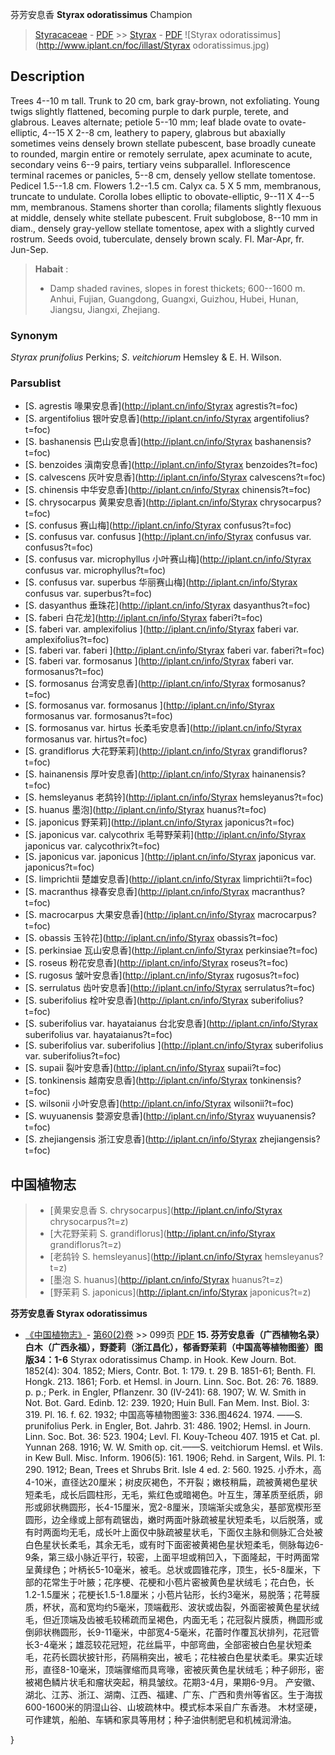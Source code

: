 芬芳安息香 **Styrax odoratissimus** Champion

> [Styracaceae](http://iplant.cn/info/Styracaceae?t=foc) - [PDF](http://www.iplant.cn/foc/pdf/Styracaceae.pdf) >> [Styrax](http://iplant.cn/info/Styrax?t=foc) - [PDF](http://www.iplant.cn/foc/pdf/Styrax.pdf)
![Styrax odoratissimus](http://www.iplant.cn/foc/illast/Styrax odoratissimus.jpg)

## Description

Trees 4--10 m tall. Trunk to 20 cm, bark gray-brown, not exfoliating. Young twigs slightly flattened, becoming purple to dark purple, terete, and glabrous. Leaves alternate; petiole 5--10 mm; leaf blade ovate to ovate-elliptic, 4--15 X 2--8 cm, leathery to papery, glabrous but abaxially sometimes veins densely brown stellate pubescent, base broadly cuneate to rounded, margin entire or remotely serrulate, apex acuminate to acute, secondary veins 6--9 pairs, tertiary veins subparallel. Inflorescence terminal racemes or panicles, 5--8 cm, densely yellow stellate tomentose. Pedicel 1.5--1.8 cm. Flowers 1.2--1.5 cm. Calyx ca. 5 X 5 mm, membranous, truncate to undulate. Corolla lobes elliptic to obovate-elliptic, 9--11 X 4--5 mm, membranous. Stamens shorter than corolla; filaments slightly flexuous at middle, densely white stellate pubescent. Fruit subglobose, 8--10 mm in diam., densely gray-yellow stellate tomentose, apex with a slightly curved rostrum. Seeds ovoid, tuberculate, densely brown scaly. Fl. Mar-Apr, fr. Jun-Sep.

> **Habait** : 
>* Damp shaded ravines, slopes in forest thickets; 600--1600 m. Anhui, Fujian, Guangdong, Guangxi, Guizhou, Hubei, Hunan, Jiangsu, Jiangxi, Zhejiang.

### Synonym
*Styrax prunifolius* Perkins; *S*. *veitchiorum* Hemsley & E. H. Wilson.

### Parsublist

* [S.  agrestis  喙果安息香](http://iplant.cn/info/Styrax agrestis?t=foc)
* [S.  argentifolius  银叶安息香](http://iplant.cn/info/Styrax argentifolius?t=foc)
* [S.  bashanensis  巴山安息香](http://iplant.cn/info/Styrax bashanensis?t=foc)
* [S.  benzoides  滇南安息香](http://iplant.cn/info/Styrax benzoides?t=foc)
* [S.  calvescens  灰叶安息香](http://iplant.cn/info/Styrax calvescens?t=foc)
* [S.  chinensis  中华安息香](http://iplant.cn/info/Styrax chinensis?t=foc)
* [S.  chrysocarpus  黄果安息香](http://iplant.cn/info/Styrax chrysocarpus?t=foc)
* [S.  confusus  赛山梅](http://iplant.cn/info/Styrax confusus?t=foc)
* [S.  confusus var. confusus  ](http://iplant.cn/info/Styrax confusus var. confusus?t=foc)
* [S.  confusus var. microphyllus  小叶赛山梅](http://iplant.cn/info/Styrax confusus var. microphyllus?t=foc)
* [S.  confusus var. superbus  华丽赛山梅](http://iplant.cn/info/Styrax confusus var. superbus?t=foc)
* [S.  dasyanthus  垂珠花](http://iplant.cn/info/Styrax dasyanthus?t=foc)
* [S.  faberi  白花龙](http://iplant.cn/info/Styrax faberi?t=foc)
* [S.  faberi var. amplexifolius  ](http://iplant.cn/info/Styrax faberi var. amplexifolius?t=foc)
* [S.  faberi var. faberi  ](http://iplant.cn/info/Styrax faberi var. faberi?t=foc)
* [S.  faberi var. formosanus  ](http://iplant.cn/info/Styrax faberi var. formosanus?t=foc)
* [S.  formosanus  台湾安息香](http://iplant.cn/info/Styrax formosanus?t=foc)
* [S.  formosanus var. formosanus  ](http://iplant.cn/info/Styrax formosanus var. formosanus?t=foc)
* [S.  formosanus var. hirtus  长柔毛安息香](http://iplant.cn/info/Styrax formosanus var. hirtus?t=foc)
* [S.  grandiflorus  大花野茉莉](http://iplant.cn/info/Styrax grandiflorus?t=foc)
* [S.  hainanensis  厚叶安息香](http://iplant.cn/info/Styrax hainanensis?t=foc)
* [S.  hemsleyanus  老鸹铃](http://iplant.cn/info/Styrax hemsleyanus?t=foc)
* [S.  huanus  墨泡](http://iplant.cn/info/Styrax huanus?t=foc)
* [S.  japonicus  野茉莉](http://iplant.cn/info/Styrax japonicus?t=foc)
* [S.  japonicus var. calycothrix  毛萼野茉莉](http://iplant.cn/info/Styrax japonicus var. calycothrix?t=foc)
* [S.  japonicus var. japonicus  ](http://iplant.cn/info/Styrax japonicus var. japonicus?t=foc)
* [S.  limprichtii  楚雄安息香](http://iplant.cn/info/Styrax limprichtii?t=foc)
* [S.  macranthus  禄春安息香](http://iplant.cn/info/Styrax macranthus?t=foc)
* [S.  macrocarpus  大果安息香](http://iplant.cn/info/Styrax macrocarpus?t=foc)
* [S.  obassis  玉铃花](http://iplant.cn/info/Styrax obassis?t=foc)
* [S.  perkinsiae  瓦山安息香](http://iplant.cn/info/Styrax perkinsiae?t=foc)
* [S.  roseus  粉花安息香](http://iplant.cn/info/Styrax roseus?t=foc)
* [S.  rugosus  皱叶安息香](http://iplant.cn/info/Styrax rugosus?t=foc)
* [S.  serrulatus  齿叶安息香](http://iplant.cn/info/Styrax serrulatus?t=foc)
* [S.  suberifolius  栓叶安息香](http://iplant.cn/info/Styrax suberifolius?t=foc)
* [S.  suberifolius var. hayataianus  台北安息香](http://iplant.cn/info/Styrax suberifolius var. hayataianus?t=foc)
* [S.  suberifolius var. suberifolius  ](http://iplant.cn/info/Styrax suberifolius var. suberifolius?t=foc)
* [S.  supaii  裂叶安息香](http://iplant.cn/info/Styrax supaii?t=foc)
* [S.  tonkinensis  越南安息香](http://iplant.cn/info/Styrax tonkinensis?t=foc)
* [S.  wilsonii  小叶安息香](http://iplant.cn/info/Styrax wilsonii?t=foc)
* [S.  wuyuanensis  婺源安息香](http://iplant.cn/info/Styrax wuyuanensis?t=foc)
* [S.  zhejiangensis  浙江安息香](http://iplant.cn/info/Styrax zhejiangensis?t=foc)

## 中国植物志

> * [黄果安息香  S.  chrysocarpus](http://iplant.cn/info/Styrax chrysocarpus?t=z)
> * [大花野茉莉  S.  grandiflorus](http://iplant.cn/info/Styrax grandiflorus?t=z)
> * [老鸹铃  S.  hemsleyanus](http://iplant.cn/info/Styrax hemsleyanus?t=z)
> * [墨泡  S.  huanus](http://iplant.cn/info/Styrax huanus?t=z)
> * [野茉莉  S.  japonicus](http://iplant.cn/info/Styrax japonicus?t=z)

**芬芳安息香 Styrax odoratissimus**

* [《中国植物志》](http://www.iplant.cn/frps)- [第60(2)卷](http://www.iplant.cn/frps/vol/60(2)) >> 099页 [PDF](http://www.iplant.cn/frps/pdf/60(2)/099.pdf)
**15. 芬芳安息香（广西植物名录）白木（广西永福），野菱莉（浙江昌化），郁香野茉莉（中国高等植物图鉴）图版34：1-6**
Styrax odoratissimus Champ. in Hook. Kew Journ. Bot. 1852(4): 304. 1852; Miers, Contr. Bot. 1: 179. t. 29 B. 1851-61; Benth. Fl. Hongk. 213. 1861; Forb. et Hemsl. in Journ. Linn. Soc. Bot. 26: 76. 1889. p. p.; Perk. in Engler, Pflanzenr. 30 (IV-241): 68. 1907; W. W. Smith in Not. Bot. Gard. Edinb. 12: 239. 1920; Huin Bull. Fan Mem. Inst. Biol. 3: 319. Pl. 16. f. 62. 1932; 中国高等植物图鉴3: 336.图4624. 1974. ——S. prunifolius Perk. in Engler, Bot. Jahrb. 31: 486. 1902; Hemsl. in Journ. Linn. Soc. Bot. 36: 523. 1904; Levl. Fl. Kouy-Tcheou 407. 1915 et Cat. pl. Yunnan 268. 1916; W. W. Smith op. cit.——S. veitchiorum Hemsl. et Wils. in Kew Bull. Misc. Inform. 1906(5): 161. 1906; Rehd. in Sargent, Wils. Pl. 1: 290. 1912; Bean, Trees et Shrubs Brit. Isle 4 ed. 2: 560. 1925.
小乔木，高4-10米，直径达20厘米；树皮灰褐色，不开裂；嫩枝稍扁，疏被黄褐色星状短柔毛，成长后圆柱形，无毛，紫红色或暗褐色。叶互生，薄革质至纸质，卵形或卵状椭圆形，长4-15厘米，宽2-8厘米，顶端渐尖或急尖，基部宽楔形至圆形，边全缘或上部有疏锯齿，嫩时两面叶脉疏被星状短柔毛，以后脱落，或有时两面均无毛，成长叶上面仅中脉疏被星状毛，下面仅主脉和侧脉汇合处被白色星状长柔毛，其余无毛，或有时下面密被黄褐色星状短柔毛，侧脉每边6-9条，第三级小脉近平行，较密，上面平坦或稍凹入，下面隆起，干时两面常呈黄绿色；叶柄长5-10毫米，被毛。总状或圆锥花序，顶生，长5-8厘米，下部的花常生于叶腋；花序梗、花梗和小苞片密被黄色星状绒毛；花白色，长1.2-1.5厘米；花梗长1.5-1.8厘米；小苞片钻形，长约3毫米，易脱落；花萼膜质，杯状，高和宽均约5毫米，顶端截形、波状或齿裂，外面密被黄色星状绒毛，但近顶端及齿被毛较稀疏而呈褐色，内面无毛；花冠裂片膜质，椭圆形或倒卵状椭圆形，长9-11毫米，中部宽4-5毫米，花蕾时作覆瓦状排列，花冠管长3-4毫米；雄蕊较花冠短，花丝扁平，中部弯曲，全部密被白色星状短柔毛，花药长圆状披针形，药隔稍突出，被毛；花柱被白色星状柔毛。果实近球形，直径8-10毫米，顶端骤缩而具弯喙，密被灰黄色星状绒毛；种子卵形，密被褐色鳞片状毛和瘤状突起，稍具皱纹。花期3-4月，果期6-9月。
产安徽、湖北、江苏、浙江、湖南、江西、福建、广东、广西和贵州等省区。生于海拔600-1600米的阴湿山谷、山坡疏林中。模式标本采自广东香港。
木材坚硬，可作建筑，船舶、车辆和家具等用材；种子油供制肥皂和机械润滑油。

}
